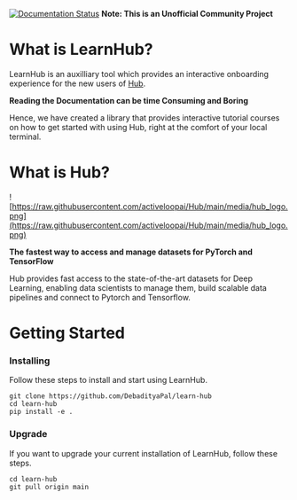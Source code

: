 [![Documentation Status](https://readthedocs.org/projects/learn-hub/badge/?version=latest)](https://learn-hub.readthedocs.io/en/latest/?badge=latest)
**Note: This is an Unofficial Community Project**

# What is LearnHub?

LearnHub is an auxilliary tool which provides an interactive onboarding experience for the new users of [Hub](https://github.com/activeloopai/Hub).

**Reading the Documentation can be time Consuming and Boring**

Hence, we have created a library that provides interactive tutorial courses on how to get started with using Hub, right at the comfort of your local terminal.

# What is Hub?

![https://raw.githubusercontent.com/activeloopai/Hub/main/media/hub_logo.png](https://raw.githubusercontent.com/activeloopai/Hub/main/media/hub_logo.png)

**The fastest way to access and manage datasets for PyTorch and TensorFlow**

Hub provides fast access to the state-of-the-art datasets for Deep Learning, enabling data scientists to manage them, build scalable data pipelines and connect to Pytorch and Tensorflow.

# Getting Started

### Installing

Follow these steps to install and start using LearnHub.

```
git clone https://github.com/DebadityaPal/learn-hub
cd learn-hub
pip install -e .
```

### Upgrade

If you want to upgrade your current installation of LearnHub, follow these steps.

```
cd learn-hub
git pull origin main
```
